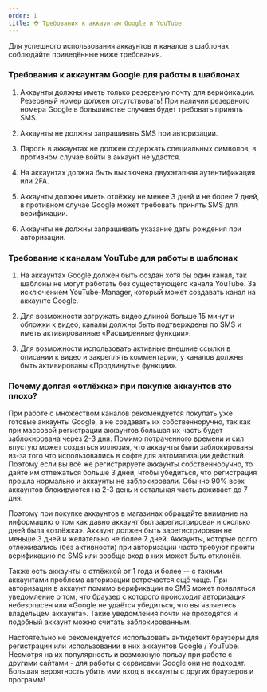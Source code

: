 ```yaml
---
order: 1
title: ⛑️ Требования к аккаунтам Google и YouTube
---
```


Для успешного использования аккаунтов и каналов в шаблонах соблюдайте приведённые ниже требования.

### **Требования к аккаунтам Google для работы в шаблонах**

1. Аккаунты должны иметь только резервную почту для верификации. Резервный номер должен отсутствовать! При наличии резервного номера Google в большинстве случаев будет требовать принять SMS.

2. Аккаунты не должны запрашивать SMS при авторизации.

3. Пароль в аккаунтах не должен содержать специальных символов, в противном случае войти в аккаунт не удастся.

4. На аккаунтах должна быть выключена двухэтапная аутентификация или 2FA.

5. Аккаунты должны иметь отлёжку не менее 3 дней и не более 7 дней, в противном случае Google может требовать принять SMS для верификации.

6. Аккаунты не должны запрашивать указание даты рождения при авторизации.

### **Требование к каналам YouTube для работы в шаблонах**

1. На аккаунтах Google должен быть создан хотя бы один канал, так шаблоны не могут работать без существующего канала YouTube. За исключением YouTube-Manager, который может создавать канал на аккаунте Google.

2. Для возможности загружать видео длиной больше 15 минут и обложки к видео, каналы должны быть подтверждены по SMS и иметь активированные «Расширенные функции».

3. Для возможности использовать активные внешние ссылки в описании к видео и закреплять комментарии, у каналов должны быть активированы «Продвинутые функции».

### **Почему долгая «отлёжка» при покупке аккаунтов это плохо?**

При работе с множеством каналов рекомендуется покупать уже готовые аккаунты Google, а не создавать их собственноручно, так как при массовой регистрации аккаунтов большая их часть будет заблокирована через 2-3 дня. Помимо потраченного времени и сил впустую может создаться иллюзия, что аккаунты были заблокированы из-за того что использовались в софте для автоматизации действий. Поэтому если вы всё же регистрируете аккаунты собственноручно, то дайте им отлежаться больше 3 дней, чтобы убедиться, что регистрация прошла нормально и аккаунты не заблокировали. Обычно 90% всех аккаунтов блокируются на 2-3 день и остальная часть доживает до 7 дня.

Поэтому при покупке аккаунтов в магазинах обращайте внимание на информацию о том как давно аккаунт был зарегистрирован и сколько дней была «отлёжка». Аккаунт должен быть зарегистрирован не меньше 3 дней и желательно не более 7 дней. Аккаунты, которые долго отлёживались (без активности) при авторизации часто требуют пройти верификацию по SMS или вообще вход в них может быть отклонён.

Также есть аккаунты с отлёжкой от 1 года и более -- с такими аккаунтами проблема авторизации встречается ещё чаще. При авторизации в аккаунт помимо верификации по SMS может появляться уведомление о том, что браузер с которого происходит авторизация небезопасен или «Google не удаётся убедиться, что вы являетесь владельцем аккаунта». Такие уведомления почти не проходятся и подобный аккаунт можно считать заблокированным.

Настоятельно не рекомендуется использовать антидетект браузеры для регистрации или использовании в них аккаунтов Google / YouTube. Несмотря на их популярность и возможную пользу при работе с другими сайтами - для работы с сервисами Google они не подходят. Большая вероятность убить ими вход в аккаунты с других браузеров и программ!